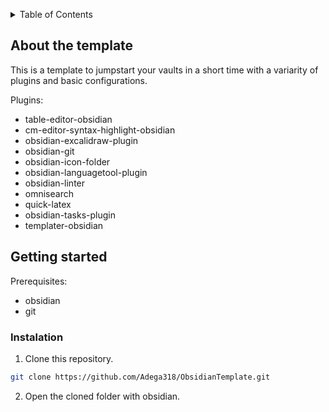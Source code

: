 <a name="readme"></a>

<details>
  <summary>Table of Contents</summary>
  <ol>
    <a href="#about-the-project">About The Project</a>
    <li>
      <a href="#getting-started">Getting Started</a>
      <ul>
        <li><a href="#installation">Installation</a></li>
      </ul>
    </li>
  </ol>
</details>

## About the template
This is a template to jumpstart your vaults in a short time with a variarity of plugins and basic configurations.

Plugins:
- table-editor-obsidian
- cm-editor-syntax-highlight-obsidian
- obsidian-excalidraw-plugin
- obsidian-git
- obsidian-icon-folder
- obsidian-languagetool-plugin
- obsidian-linter
- omnisearch
- quick-latex
- obsidian-tasks-plugin
- templater-obsidian

## Getting started
Prerequisites:
- obsidian
- git

### Instalation
1. Clone this repository.
```sh
git clone https://github.com/Adega318/ObsidianTemplate.git
```
2. Open the cloned folder with obsidian.
